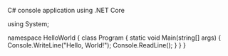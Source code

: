  C# console application using .NET Core

using System;

namespace HelloWorld
{
    class Program
    {
        static void Main(string[] args)
        {
            Console.WriteLine("Hello, World!");
            Console.ReadLine();
        }
    }
}
